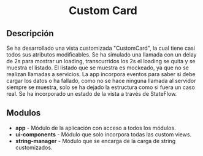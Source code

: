 <h1 align="center">Custom Card</h1>

## Descripción
Se ha desarrollado una vista customizada "CustomCard", la cual tiene casi todos sus atributos modificables.
Se ha simulado una llamada con un delay de 2s para mostrar un loading, transcurridos los 2s el loading se quita y se muestra el listado.
El listado que se muestra es mockeado, ya que no se realizan llamadas a servicios.
La app incorpora eventos para saber si debe cargar los datos o ha fallado, como no se hace ninguna llamada al servidor siempre se muestra,
solo se ha dejado la estructura como si fuera un caso real.
Se ha incorporado un estado de la vista a través de StateFlow.



## Modulos
* **app** - Módulo de la aplicación con acceso a todos los módulos.
* **ui-components** - Módulo que solo incorpora todas las custom views.
* **string-manager** - Módulo que se encarga de la carga de string customizados.
